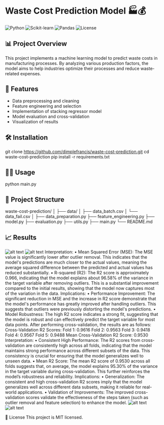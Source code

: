 # Waste Cost Prediction Model 🏭💰

![Python](https://img.shields.io/badge/Python-3.8%2B-blue)
![Scikit-learn](https://img.shields.io/badge/Scikit--learn-Latest-orange)
![Pandas](https://img.shields.io/badge/Pandas-Latest-green)
![License](https://img.shields.io/badge/License-MIT-yellow)

## 📊 Project Overview

This project implements a machine learning model to predict waste costs in manufacturing processes. By analyzing various production factors, the model aims to help industries optimize their processes and reduce waste-related expenses.

## 🚀 Features

- Data preprocessing and cleaning
- Feature engineering and selection
- Implementation of stacking regressor model
- Model evaluation and cross-validation
- Visualization of results

## 🛠️ Installation

git clone https://github.com/dimplefrancis/waste-cost-prediction.git
cd waste-cost-prediction
pip install -r requirements.txt

## 🏃‍♂️ Usage
python main.py

## 📁 Project Structure

waste-cost-prediction/
│
├── data/
│   ├── data_batch.csv
│   └── data_fail.csv
│
├── data_preparation.py
├── feature_engineering.py
├── model.py
├── evaluation.py
├── utils.py
├── main.py
└── README.md

## 📈 Results
![alt text](image.png)
![alt text](image-1.png)
Interpretation:
•	Mean Squared Error (MSE): The MSE value is significantly lower after outlier removal. This indicates that the model's predictions are much closer to the actual values, meaning the average squared difference between the predicted and actual values has reduced substantially.
•	R-squared (R2): The R2 score is approximately 0.966, indicating that the model explains about 96.58% of the variance in the target variable after removing outliers. This is a substantial improvement compared to the initial results, showing that the model now captures most of the variation in the data.
Implications:
•	Performance Improvement: The significant reduction in MSE and the increase in R2 score demonstrate that the model's performance has greatly improved after handling outliers. This suggests that outliers were previously distorting the model's predictions.
•	Model Robustness: The high R2 score indicates a strong fit, suggesting that the model is robust and can effectively predict the target variable for most data points.
After performing cross-validation, the results are as follows:
Cross-Validation R2 Scores:
Fold 1: 0.9616
Fold 2: 0.9563
Fold 3: 0.9418
Fold 4: 0.9567
Fold 5: 0.9488
Mean Cross-Validation R2 Score: 0.9530
Interpretation:
•	Consistent High Performance: The R2 scores from cross-validation are consistently high across all folds, indicating that the model maintains strong performance across different subsets of the data. This consistency is crucial for ensuring that the model generalizes well to unseen data.
•	Mean R2 Score: The mean R2 score of 0.9530 across all folds suggests that, on average, the model explains 95.30% of the variance in the target variable during cross-validation. This further reinforces the model’s robustness and reliability.
Implications:
•	Generalization: The consistent and high cross-validation R2 scores imply that the model generalizes well across different data subsets, making it reliable for real-world applications.
•	Validation of Improvements: The improved cross-validation scores validate the effectiveness of the steps taken (such as outlier removal and feature selection) to enhance the model.
![alt text](image-2.png)
![alt text](image-3.png)

📝 License
This project is MIT licensed.